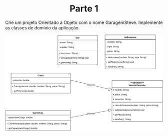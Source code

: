 <h1 align="center" style="font-weight: bold;">Parte 1</h1>

<p>Crie um projeto Orientado a Objeto com o nome GaragemSteve. Implemente as classes de 
domínio da aplicação </p>

<img src="../.github/assets/parte-1.png" alt="UML da Parte 1" />
